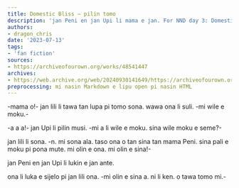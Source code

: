 ```yaml
---
title: Domestic Bliss — pilin tomo
description: 'jan Peni en jan Upi li mama e jan. For NND day 3: Domestic Bliss'
authors:
- dragon_chris
date: '2023-07-13'
tags:
- 'fan fiction'
sources:
- https://archiveofourown.org/works/48541447
archives:
- https://web.archive.org/web/20240930141649/https://archiveofourown.org/works/48541447
preprocessing: mi nasin Markdown e lipu open pi nasin HTML
---
```


-mama o!- jan lili li tawa tan lupa pi tomo sona. wawa ona li suli. -mi wile e moku.-

-a a a!- jan Upi li pilin musi. -mi a li wile e moku. sina wile moku e seme?-

jan lili li sona. -n. mi sona ala. taso ona o tan sina tan mama Peni. sina pali e moku pi pona mute. mi olin e ona. mi olin e sina!-

jan Peni en jan Upi li lukin e jan ante.

ona li luka e sijelo pi jan lili ona. -mi olin e sina a. ni li ken. o tawa tomo mi.-